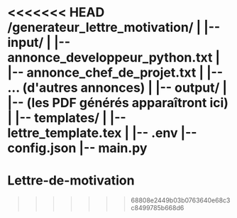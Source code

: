 <<<<<<< HEAD
/generateur_lettre_motivation/
|
|-- input/
|   |-- annonce_developpeur_python.txt
|   |-- annonce_chef_de_projet.txt
|   |-- ... (d'autres annonces)
|
|-- output/
|   |-- (les PDF générés apparaîtront ici)
|
|-- templates/
|   |-- lettre_template.tex
|
|-- .env
|-- config.json
|-- main.py
=======
# Lettre-de-motivation
>>>>>>> 68808e2449b03b0763640e68c3c8499785b668d6
